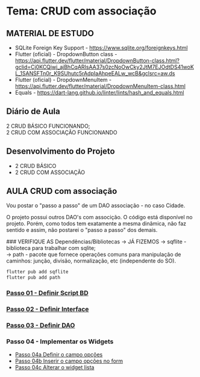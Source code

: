 # Tema: CRUD com associação
## MATERIAL DE ESTUDO
- SQLite Foreign Key Support - https://www.sqlite.org/foreignkeys.html
- Flutter (oficial) - DropdownButton<T> class - https://api.flutter.dev/flutter/material/DropdownButton-class.html?gclid=Cj0KCQjwj_ajBhCqARIsAA37s0zcNoOwCky2JtM7EJOdtDS41woKL_1SANSFTn0r_K9SUhutc5rAdpIaAhpeEALw_wcB&gclsrc=aw.ds
- Flutter (oficial) - DropdownMenuItem - https://api.flutter.dev/flutter/material/DropdownMenuItem-class.html
- Equals - https://dart-lang.github.io/linter/lints/hash_and_equals.html
  
## Diário de Aula
2 CRUD BÁSICO FUNCIONANDO; <br>
2 CRUD COM ASSOCIAÇÃO FUNCIONANDO<br>

## Desenvolvimento do Projeto
- 2 CRUD BÁSICO
- 2 CRUD COM ASSOCIAÇÃO 
  
## AULA CRUD com associação
<p>Vou postar o "passo a passo" de um DAO associação - no caso Cidade.</p>
<p>O projeto possui outros DAO's com associção. O código está disponível no projeto. Porém, como todos tem exatamente a mesma dinâmica, não faz sentido e assim, não postarei o "passo a passo" dos demais.</p>
### VERIFIQUE AS Dependências/Bibliotecas → JÁ FIZEMOS 
→ sqflite - biblioteca para trabalhar com sqlite;<br>
→ path - pacote que fornece operações comuns para manipulação de caminhos: junção, divisão, normalização, etc (independente do SO).<br>

 ```cmd
flutter pub add sqflite
flutter pub add path  
```
### [Passo 01 - Definir Script BD](readme_01_script.md)
### [Passo 02 - Definir Interface](readme_02-interface_cidade_dao.md)
### [Passo 03 - Definir DAO](readme_03_dao.md)
### Passo 04 - Implementar os Widgets
- [Passo 04a Definir o campo opções](../../../../lib/view/widget/campo_opcoes_estado.dart)
- [Passo 04b Inserir o campo opções no  form](../../../../lib/view/cidade_form.dart)
- [Passo 04c Alterar o widget lista](../../../../lib/view/cidade_lista.dart)